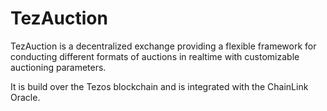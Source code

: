 # TezAuction
TezAuction is a decentralized exchange providing a flexible framework for conducting different formats of auctions in realtime with customizable auctioning parameters.

It is build over the Tezos blockchain and is integrated with the ChainLink Oracle.